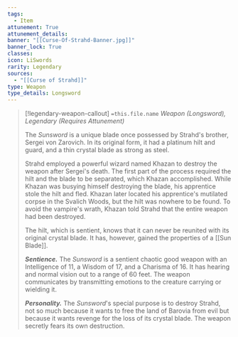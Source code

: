 ```yaml
---
tags:
  - Item
attunement: True
attunement_details: 
banner: "[[Curse-Of-Strahd-Banner.jpg]]"
banner_lock: True
classes:
icon: LiSwords
rarity: Legendary
sources:
  - "[[Curse of Strahd]]"
type: Weapon
type_details: Longsword
---
```

>[!legendary-weapon-callout] `=this.file.name`
>*Weapon (Longsword), Legendary (Requires Attunement)*
>
>The *Sunsword* is a unique blade once possessed by Strahd's brother, Sergei von Zarovich. In its original form, it had a platinum hilt and guard, and a thin crystal blade as strong as steel.
>
>Strahd employed a powerful wizard named Khazan to destroy the weapon after Sergei's death. The first part of the process required the hilt and the blade to be separated, which Khazan accomplished. While Khazan was busying himself destroying the blade, his apprentice stole the hilt and fled. Khazan later located his apprentice's mutilated corpse in the Svalich Woods, but the hilt was nowhere to be found. To avoid the vampire's wrath, Khazan told Strahd that the entire weapon had been destroyed.
>
>The hilt, which is sentient, knows that it can never be reunited with its original crystal blade. It has, however, gained the properties of a [[Sun Blade]].
>
>***Sentience.*** The *Sunsword* is a sentient chaotic good weapon with an Intelligence of 11, a Wisdom of 17, and a Charisma of 16. It has hearing and normal vision out to a range of 60 feet. The weapon communicates by transmitting emotions to the creature carrying or wielding it.
>
>***Personality.*** The *Sunsword*'s special purpose is to destroy Strahd, not so much because it wants to free the land of Barovia from evil but because it wants revenge for the loss of its crystal blade. The weapon secretly fears its own destruction.
>
>
